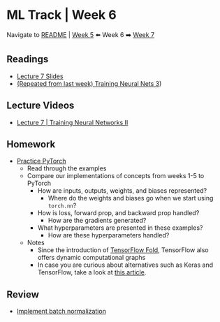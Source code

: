 # ML Track | Week 6
Navigate to [README](README.md) | [Week 5](week5.md) ⬅️ Week 6 ➡️ [Week 7](week7.md)

## Readings

- [Lecture 7 Slides](http://cs231n.stanford.edu/slides/2017/cs231n_2017_lecture7.pdf)
- [(Repeated from last week) Training Neural Nets 3](http://cs231n.github.io/neural-networks-3/))

## Lecture Videos

- [Lecture 7 | Training Neural Networks II](https://www.youtube.com/watch?v=_JB0AO7QxSA&list=PLC1qU-LWwrF64f4QKQT-Vg5Wr4qEE1Zxk&index=7)

## Homework
* [Practice PyTorch](https://github.com/gauravkuppa/pytorch-examples)
  * Read through the examples
  * Compare our implementations of concepts from weeks 1-5 to PyTorch
    * How are inputs, outputs, weights, and biases represented? 
      * Where do the weights and biases go when we start using `torch.nn`?
    * How is loss, forward prop, and backward prop handled?
      * How are the gradients generated?
    * What hyperparameters are presented in these examples?
      * How are these hyperparameters handled?
  * Notes
    * Since the introduction of [TensorFlow Fold](https://ai.googleblog.com/2017/02/announcing-tensorflow-fold-deep.html), TensorFlow also offers dynamic computational graphs
    * In case you are curious about alternatives such as Keras and TensorFlow, take a look at [this article](https://towardsdatascience.com/keras-vs-pytorch-for-deep-learning-a013cb63870d).

## Review

- [Implement batch normalization](assignments/colab/2020/module2/BatchNormalization.ipynb)

